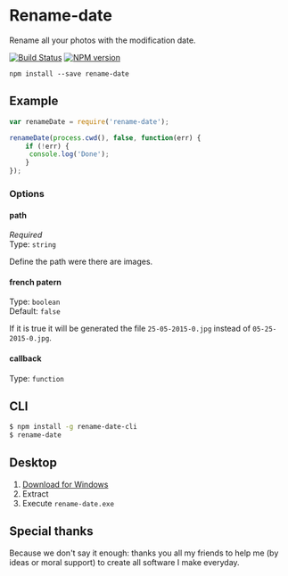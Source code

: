 # Rename-date

Rename all your photos with the modification date.

[![Build Status](https://travis-ci.org/cedced19/rename-date.svg?branch=master)](https://travis-ci.org/cedced19/rename-date)
[![NPM version](https://badge.fury.io/js/rename-date.svg)](http://badge.fury.io/js/rename-date)

```
npm install --save rename-date
```

## Example

```js
var renameDate = require('rename-date');

renameDate(process.cwd(), false, function(err) {
    if (!err) {
     console.log('Done');
    }
});
```

### Options

#### path

*Required*    
Type: `string`

Define the path were there are images. 


#### french patern

Type: `boolean`  
Default: `false`

If it is true it will be generated the file `25-05-2015-0.jpg` instead of `05-25-2015-0.jpg`.

#### callback

Type: `function`


## CLI

```bash
$ npm install -g rename-date-cli
$ rename-date
```

## Desktop

1. [Download for Windows](https://raw.githubusercontent.com/cedced19/rename-date/master/desktop/dist/Windows.zip)
2. Extract
3. Execute `rename-date.exe`

## Special thanks

Because we don't say it enough: thanks you all my friends to help me (by ideas or moral support) to create all software I make everyday.